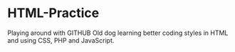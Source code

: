 # HTML-Practice
Playing around with GITHUB
Old dog learning better coding styles in HTML and using CSS, PHP and JavaScript.

